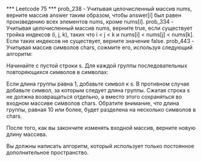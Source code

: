 *** Leetcode 75 ***
prob_238 -
Учитывая целочисленный массив nums, верните массив answer таким образом, чтобы answer[i] был равен произведению всех элементов nums, кроме nums[i].
prob_334 -
Учитывая целочисленный массив nums, верните true, если существует тройка индексов (i, j, k), таких что i < j < k и nums[i] < nums[j] < nums[k]. Если таких индексов не существует, верните значение false.
prob_443 - Учитывая массив символов chars, сожмите его, используя следующий алгоритм:

Начинайте с пустой строки s. Для каждой группы последовательных повторяющихся символов
в символах:

Если длина группы равна 1, добавьте символ к s.
В противном случае добавьте символ, за которым следует длина группы.
Сжатая строка s не должна возвращаться отдельно, а вместо
этого сохраняться во входном массиве символов chars. Обратите внимание, что длина группы,
равная 10 или более, будет разделена на несколько символов в chars.

После того, как вы закончите изменять входной массив, верните новую длину массива.

Вы должны написать алгоритм, который использует только постоянное дополнительное пространство.
